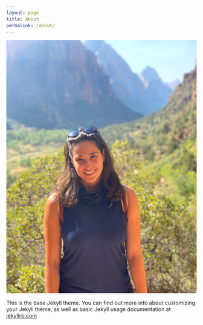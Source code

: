 ```yaml
---
layout: page
title: About
permalink: /about/
---
```


![alt text](/assets/aliya.jpg "Aliya")

This is the base Jekyll theme. You can find out more info about customizing your Jekyll theme, as well as basic Jekyll usage documentation at [jekyllrb.com](http://jekyllrb.com/)
